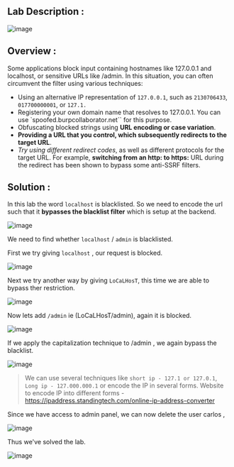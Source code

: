 ## Lab Description :

![image](https://github.com/sh3bu/Portswigger_labs/assets/67383098/9e09bf01-222e-4118-94bd-0ff203b6c425)


## Overview :

 Some applications block input containing hostnames like 127.0.0.1 and localhost, or sensitive URLs like /admin. In this situation, you can often circumvent the filter using various techniques:

   - Using an alternative IP representation of `127.0.0.1`, such as `2130706433`, `017700000001`, or `127.1.`
   - Registering your own domain name that resolves to 127.0.0.1. You can use `spoofed.burpcollaborator.net`` for this purpose.
   - Obfuscating blocked strings using **URL encoding or case variation**.
   - **Providing a URL that you control, which subsequently redirects to the target URL**.
   -  *Try using different redirect codes*, as well as different protocols for the target URL. For example, **switching from an http: to https:** URL during the redirect has been shown to bypass some anti-SSRF filters.


## Solution :

In this lab the word `localhost` is blacklisted. So we need to encode the url such that it **bypasses the blacklist filter** which is setup at the backend.

![image](https://github.com/sh3bu/Portswigger_labs/assets/67383098/706d8d45-cea5-4473-9eb2-d00087713262)

We need to find whether `localhost` / `admin` is blacklisted.

First we try giving `localhost` , our request is blocked.

![image](https://github.com/sh3bu/Portswigger_labs/assets/67383098/e349d57a-a954-4a44-a82f-dff7ad68a621)

Next we try another way by giving `LoCaLHosT`, this time we are able to bypass ther restriction.

![image](https://github.com/sh3bu/Portswigger_labs/assets/67383098/9c76e868-38da-48dd-84cc-0c0a588f4c24)

Now lets add `/admin` ie (LoCaLHosT/admin), again it is blocked.

![image](https://github.com/sh3bu/Portswigger_labs/assets/67383098/b4160f8d-25d3-46ab-ae83-5d97d06baf66)

If we apply the capitalization technique to /admin , we again bypass the blacklist.

![image](https://github.com/sh3bu/Portswigger_labs/assets/67383098/4376bbf1-52da-4a21-9514-f7b9bbbda03b)

> We can use several techniques like `short ip - 127.1 or 127.0.1`, `Long ip - 127.000.000.1` or encode the IP in several forms.
> Website to encode IP into different forms - https://ipaddress.standingtech.com/online-ip-address-converter

Since we have access to admin panel, we can now delete the user carlos ,

![image](https://github.com/sh3bu/Portswigger_labs/assets/67383098/cb00130f-8522-4133-80a0-7183e9c0773c)

Thus we've solved the lab.

![image](https://github.com/sh3bu/Portswigger_labs/assets/67383098/ed8a231d-e75a-49b4-ab64-f019e560bc2d)



